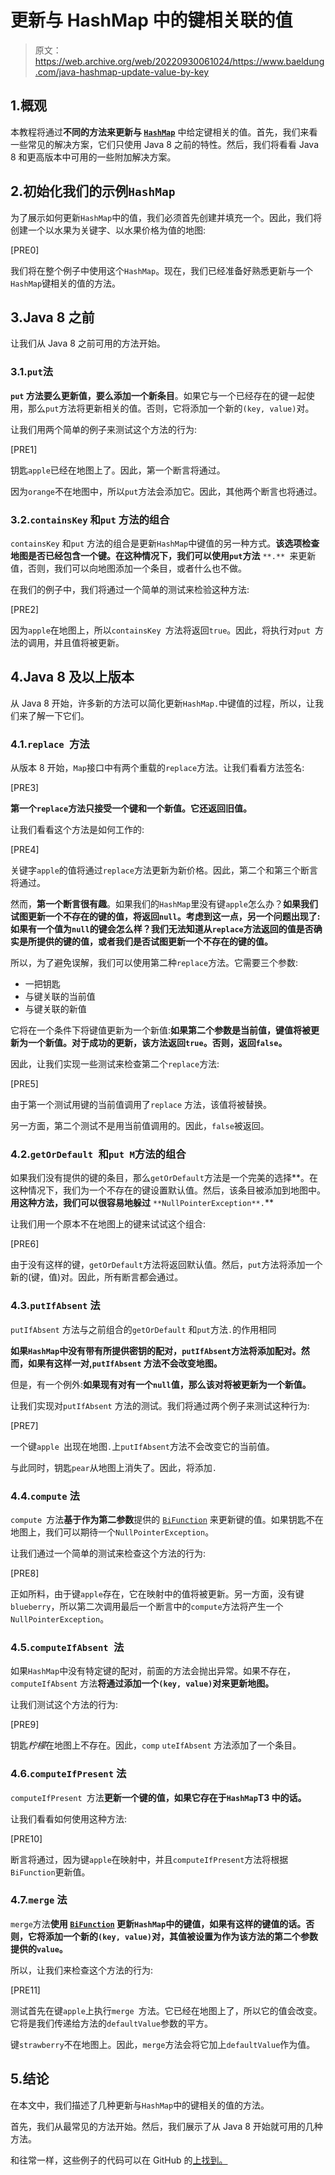 # 更新与 HashMap 中的键相关联的值

> 原文：<https://web.archive.org/web/20220930061024/https://www.baeldung.com/java-hashmap-update-value-by-key>

## 1.概观

本教程将通过**不同的方法来更新与 [`HashMap`](/web/20220716164105/https://www.baeldung.com/java-hashmap)** 中给定键相关的值。首先，我们来看一些常见的解决方案，它们只使用 Java 8 之前的特性。然后，我们将看看 Java 8 和更高版本中可用的一些附加解决方案。

## 2.初始化我们的示例`HashMap`

为了展示如何更新`HashMap`中的值，我们必须首先创建并填充一个。因此，我们将创建一个以水果为关键字、以水果价格为值的地图:

[PRE0]

我们将在整个例子中使用这个`HashMap`。现在，我们已经准备好熟悉更新与一个`HashMap`键相关的值的方法。

## 3.Java 8 之前

让我们从 Java 8 之前可用的方法开始。

### 3.1.`put`法

**`put` 方法要么更新值，要么添加一个新条目**。如果它与一个已经存在的键一起使用，那么`put`方法将更新相关的值。否则，它将添加一个新的`(key, value)`对。

让我们用两个简单的例子来测试这个方法的行为:

[PRE1]

钥匙`apple`已经在地图上了。因此，第一个断言将通过。

因为`orange`不在地图中，所以`put`方法会添加它。因此，其他两个断言也将通过。

### 3.2.`containsKey` 和`put` 方法的组合

`containsKey` 和`put` 方法的组合是更新`HashMap`中键值的另一种方式。**该选项检查地图是否已经包含一个键。在这种情况下，我们可以使用`put`方法** `**.** `来更新值，否则，我们可以向地图添加一个条目，或者什么也不做。

在我们的例子中，我们将通过一个简单的测试来检验这种方法:

[PRE2]

因为`apple`在地图上，所以`containsKey `方法将返回`true`。因此，将执行对`put `方法的调用，并且值将被更新。

## 4.Java 8 及以上版本

从 Java 8 开始，许多新的方法可以简化更新`HashMap.`中键值的过程，所以，让我们来了解一下它们。

### 4.1.`replace `方法

从版本 8 开始，`Map`接口中有两个重载的`replace`方法。让我们看看方法签名:

[PRE3]

**第一个`replace`方法只接受一个键和一个新值。它还返回旧值。**

让我们看看这个方法是如何工作的:

[PRE4]

关键字`apple`的值将通过`replace`方法更新为新价格。因此，第二个和第三个断言将通过。

然而，**第一个断言很有趣**。如果我们的`HashMap`里没有键`apple`怎么办？**如果我们试图更新一个不存在的键的值，将返回`null`。考虑到这一点，另一个问题出现了:如果有一个值为`null`的键会怎么样？我们无法知道从`replace`方法返回的值是否确实是所提供的键的值，或者我们是否试图更新一个不存在的键的值。**

所以，为了避免误解，我们可以使用第二种`replace`方法。它需要三个参数:

*   一把钥匙
*   与键关联的当前值
*   与键关联的新值

它将在一个条件下将键值更新为一个新值:**如果第二个参数是当前值，键值将被更新为一个新值。对于成功的更新，该方法返回`true`。否则，返回`false`。**

因此，让我们实现一些测试来检查第二个`replace`方法:

[PRE5]

由于第一个测试用键的当前值调用了`replace` 方法，该值将被替换。

另一方面，第二个测试不是用当前值调用的。因此，`false`被返回。

### 4.2.`getOrDefault `和`put M`方法的组合

如果我们没有提供的键的条目，那么`getOrDefault`方法是一个完美的选择**。在这种情况下，我们为一个不存在的键设置默认值。然后，该条目被添加到地图中。**用这种方法，我们可以很容易地躲过** `**NullPointerException**.`**

让我们用一个原本不在地图上的键来试试这个组合:

[PRE6]

由于没有这样的键，`getOrDefault`方法将返回默认值。然后，`put`方法将添加一个新的(键，值)对。因此，所有断言都会通过。

### 4.3.`putIfAbsent` 法

`putIfAbsent` 方法与之前组合的`getOrDefault` 和`put`方法`.`的作用相同

**如果`HashMap`中没有带有所提供密钥的配对，`putIfAbsent`方法将添加配对。然而，如果有这样一对,`putIfAbsent` 方法不会改变地图。**

但是，有一个例外:**如果现有对有一个`null`值，那么该对将被更新为一个新值。**

让我们实现对`putIfAbsent` 方法的测试。我们将通过两个例子来测试这种行为:

[PRE7]

一个键`apple `出现在地图`.`上`putIfAbsent`方法不会改变它的当前值。

与此同时，钥匙`pear`从地图上消失了。因此，将添加`.`

### 4.4.`compute` 法

`compute `方法**基于作为第二参数**提供的 [`BiFunction`](/web/20220716164105/https://www.baeldung.com/java-bifunction-interface) 来更新键的值。如果钥匙不在地图上，我们可以期待一个`NullPointerException`。

让我们通过一个简单的测试来检查这个方法的行为:

[PRE8]

正如所料，由于键`apple`存在，它在映射中的值将被更新。另一方面，没有键`blueberry`，所以第二次调用最后一个断言中的`compute`方法将产生一个`NullPointerException`。

### 4.5.`computeIfAbsent `法

如果`HashMap`中没有特定键的配对，前面的方法会抛出异常。如果不存在，`computeIfAbsent` 方法**将通过添加一个`(key, value)`对来更新地图。**

让我们测试这个方法的行为:

[PRE9]

钥匙*柠檬*在地图上不存在。因此，`comp` `uteIfAbsent` 方法添加了一个条目。

### 4.6.`computeIfPresent` 法

`computeIfPresent `方法**更新一个键的值，如果它存在于`HashMap`T3 中的话。**

让我们看看如何使用这种方法:

[PRE10]

断言将通过，因为键`apple`在映射中，并且`computeIfPresent`方法将根据`BiFunction`更新值。

### 4.7.`merge` 法

`merge`方法**使用 [`BiFunction`](/web/20220716164105/https://www.baeldung.com/java-bifunction-interface) 更新`HashMap`中的键值，如果有这样的键值的话。否则，它将添加一个新的`(key, value)`对，其值被设置为作为该方法的第二个参数提供的`value`。**

所以，让我们来检查这个方法的行为:

[PRE11]

测试首先在键`apple`上执行`merge `方法。它已经在地图上了，所以它的值会改变。它将是我们传递给方法的`defaultValue`参数的平方。

键`strawberry`不在地图上。因此，`merge`方法会将它加上`defaultValue`作为值。

## 5.结论

在本文中，我们描述了几种更新与`HashMap`中的键相关的值的方法。

首先，我们从最常见的方法开始。然后，我们展示了从 Java 8 开始就可用的几种方法。

和往常一样，这些例子的代码可以在 GitHub 的[上找到。](https://web.archive.org/web/20220716164105/https://github.com/eugenp/tutorials/tree/master/core-java-modules/core-java-collections-maps-5)